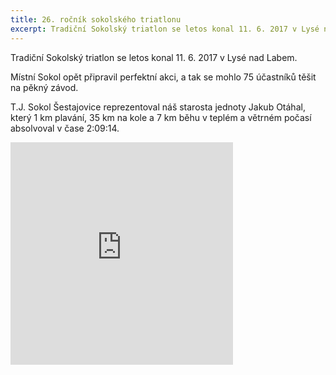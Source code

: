 ```yaml
---
title: 26. ročník sokolského triatlonu
excerpt: Tradiční Sokolský triatlon se letos konal 11. 6. 2017 v Lysé nad Labem.
---
```


Tradiční Sokolský triatlon se letos konal 11. 6. 2017 v Lysé nad Labem.

Místní Sokol opět připravil perfektní akci, a tak se mohlo 75 účastníků těšit na pěkný závod.

T.J. Sokol Šestajovice reprezentoval náš starosta jednoty Jakub Otáhal, který 1 km plavání, 35 km na kole a 7 km běhu v teplém a větrném počasí absolvoval v čase 2:09:14.

<iframe src="http://www.rajce.net/a14236188/mini?bgcolor=&photoNameVisible=0" name="rajce-net" width="356" height="356" frameborder="0" scrolling="no" allowtransparency="false"></iframe>